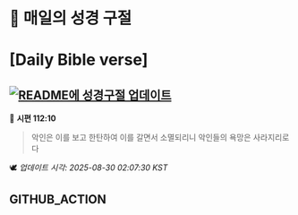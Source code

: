# 🙏 매일의 성경 구절
# [Daily Bible verse]
## [![README에 성경구절 업데이트](https://github.com/DONGSUKA/first_test/actions/workflows/update-readme-bible.yml/badge.svg)](https://github.com/DONGSUKA/first_test/actions/workflows/update-readme-bible.yml)
<!-- START_BIBLE_VERSE -->
📖 **시편 112:10**
> 악인은 이를 보고 한탄하여 이를 갈면서 소멸되리니 악인들의 욕망은 사라지리로다

🕊️ _업데이트 시각: 2025-08-30 02:07:30 KST_
  <!-- END_BIBLE_VERSE -->
## GITHUB_ACTION
